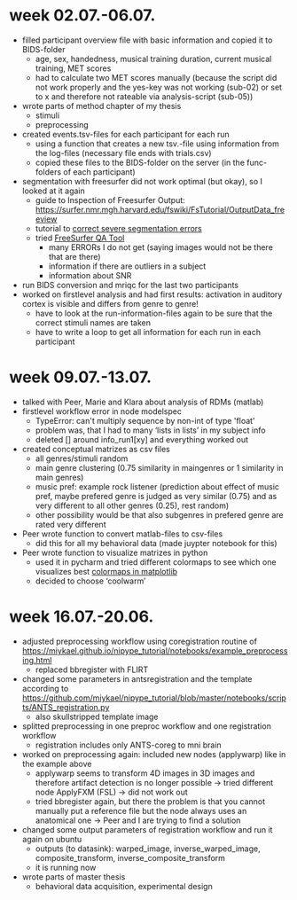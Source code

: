 # week 02.07.-06.07.
- filled participant overview file with basic information and copied it to BIDS-folder
  - age, sex, handedness, musical training duration, current musical training, MET scores
  - had to calculate two MET scores manually (because the script did not work properly and the yes-key was not working (sub-02) or set to x and therefore not rateable via analysis-script (sub-05))
- wrote parts of method chapter of my thesis
  - stimuli 
  - preprocessing
- created events.tsv-files for each participant for each run
  - using a function that creates a new tsv.-file using information from the log-files (necessary file ends with trials.csv)
  - copied these files to the BIDS-folder on the server (in the func-folders of each participant)
- segmentation with freesurfer did not work optimal (but okay), so I looked at it again
  - guide to Inspection of Freesurfer Output: https://surfer.nmr.mgh.harvard.edu/fswiki/FsTutorial/OutputData_freeview 
  - tutorial to [correct severe segmentation errors](https://surfer.nmr.mgh.harvard.edu/fswiki/FsTutorial/PialEdits_freeview)
  - tried [FreeSurfer QA Tool](https://surfer.nmr.mgh.harvard.edu/fswiki/QATools) 
    - many ERRORs I do not get (saying images would not be there that are there)
    - information if there are outliers in a subject
    - information about SNR
- run BIDS conversion and mriqc for the last two participants
- worked on firstlevel analysis and had first results: activation in auditory cortex is visible and differs from genre to genre!
  - have to look at the run-information-files again to be sure that the correct stimuli names are taken
  - have to write a loop to get all information for each run in each participant

# week 09.07.-13.07.
- talked with Peer, Marie and Klara about analysis of RDMs (matlab)
- firstlevel workflow error in node modelspec 
  - TypeError: can't multiply sequence by non-int of type 'float'
  - problem was, that I had to many ‘lists in lists’ in my subject info
  - deleted [] around info_run1[xy] and everything worked out
- created conceptual matrizes as csv files
  - all genres/stimuli random
  - main genre clustering (0.75 similarity in maingenres or 1 similarity in main genres)
  - music pref: example rock listener (prediction about effect of music pref, maybe prefered genre is judged as very similar (0.75) and as very different to all other genres (0.25), rest random)
  - other possibility would be that also subgenres in prefered genre are rated very different
- Peer wrote function to convert matlab-files to csv-files
  - did this for all my behavioral data (made juypter notebook for this)
- Peer wrote function to visualize matrizes in python 
  - used it in pycharm and tried different colormaps to see which one visualizes best 
[colormaps in matplotlib](https://matplotlib.org/tutorials/colors/colormaps.html)
  - decided to choose ‘coolwarm’

# week 16.07.-20.06.
- adjusted preprocessing workflow using coregistration routine of https://miykael.github.io/nipype_tutorial/notebooks/example_preprocessing.html
  - replaced bbregister with FLIRT
- changed some parameters in antsregistration and the template according to https://github.com/miykael/nipype_tutorial/blob/master/notebooks/scripts/ANTS_registration.py
  - also skullstripped template image 
- splitted preprocessing in one preproc workflow and one registration workflow
  - registration includes only ANTS-coreg to mni brain
- worked on preprocessing again: included new nodes (applywarp) like in the example above
  - applywarp seems to transform 4D images in 3D images and therefore artifact detection is no longer possible → tried different node ApplyFXM (FSL) → did not work out
  - tried bbregister again, but there the problem is that you cannot manually put a reference file but the node always uses an anatomical one → Peer and I are trying to find a solution 
- changed some output parameters of registration workflow and run it again on ubuntu
  - outputs (to datasink): warped_image, inverse_warped_image, composite_transform, inverse_composite_transform
  - it is running now
- wrote parts of master thesis
  - behavioral data acquisition, experimental design

